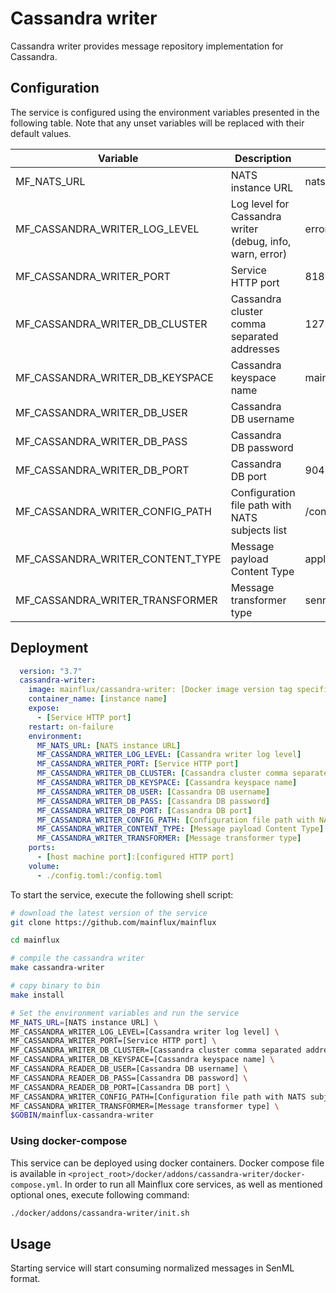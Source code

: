 # Cassandra writer

Cassandra writer provides message repository implementation for Cassandra.

## Configuration

The service is configured using the environment variables presented in the
following table. Note that any unset variables will be replaced with their
default values.

| Variable                         | Description                                               | Default                |
| -------------------------------- | --------------------------------------------------------- | ---------------------- |
| MF_NATS_URL                      | NATS instance URL                                         | nats://localhost:4222  |
| MF_CASSANDRA_WRITER_LOG_LEVEL    | Log level for Cassandra writer (debug, info, warn, error) | error                  |
| MF_CASSANDRA_WRITER_PORT         | Service HTTP port                                         | 8180                   |
| MF_CASSANDRA_WRITER_DB_CLUSTER   | Cassandra cluster comma separated addresses               | 127.0.0.1              |
| MF_CASSANDRA_WRITER_DB_KEYSPACE  | Cassandra keyspace name                                   | mainflux               |
| MF_CASSANDRA_WRITER_DB_USER      | Cassandra DB username                                     |                        |
| MF_CASSANDRA_WRITER_DB_PASS      | Cassandra DB password                                     |                        |
| MF_CASSANDRA_WRITER_DB_PORT      | Cassandra DB port                                         | 9042                   |
| MF_CASSANDRA_WRITER_CONFIG_PATH  | Configuration file path with NATS subjects list           | /config.toml           |
| MF_CASSANDRA_WRITER_CONTENT_TYPE | Message payload Content Type                              | application/senml+json |
| MF_CASSANDRA_WRITER_TRANSFORMER  | Message transformer type                                  | senml                  |

## Deployment

```yaml
  version: "3.7"
  cassandra-writer:
    image: mainflux/cassandra-writer: [Docker image version tag specified by MF_RELEASE_TAG]
    container_name: [instance name]
    expose:
      - [Service HTTP port]
    restart: on-failure
    environment:
      MF_NATS_URL: [NATS instance URL]
      MF_CASSANDRA_WRITER_LOG_LEVEL: [Cassandra writer log level]
      MF_CASSANDRA_WRITER_PORT: [Service HTTP port]
      MF_CASSANDRA_WRITER_DB_CLUSTER: [Cassandra cluster comma separated addresses]
      MF_CASSANDRA_WRITER_DB_KEYSPACE: [Cassandra keyspace name]
      MF_CASSANDRA_WRITER_DB_USER: [Cassandra DB username]
      MF_CASSANDRA_WRITER_DB_PASS: [Cassandra DB password]
      MF_CASSANDRA_WRITER_DB_PORT: [Cassandra DB port]
      MF_CASSANDRA_WRITER_CONFIG_PATH: [Configuration file path with NATS subjects list]
      MF_CASSANDRA_WRITER_CONTENT_TYPE: [Message payload Content Type]
      MF_CASSANDRA_WRITER_TRANSFORMER: [Message transformer type]
    ports:
      - [host machine port]:[configured HTTP port]
    volume:
      - ./config.toml:/config.toml
```

To start the service, execute the following shell script:

```bash
# download the latest version of the service
git clone https://github.com/mainflux/mainflux

cd mainflux

# compile the cassandra writer
make cassandra-writer

# copy binary to bin
make install

# Set the environment variables and run the service
MF_NATS_URL=[NATS instance URL] \
MF_CASSANDRA_WRITER_LOG_LEVEL=[Cassandra writer log level] \
MF_CASSANDRA_WRITER_PORT=[Service HTTP port] \
MF_CASSANDRA_WRITER_DB_CLUSTER=[Cassandra cluster comma separated addresses] \
MF_CASSANDRA_WRITER_DB_KEYSPACE=[Cassandra keyspace name] \
MF_CASSANDRA_READER_DB_USER=[Cassandra DB username] \
MF_CASSANDRA_READER_DB_PASS=[Cassandra DB password] \
MF_CASSANDRA_READER_DB_PORT=[Cassandra DB port] \
MF_CASSANDRA_WRITER_CONFIG_PATH=[Configuration file path with NATS subjects list] \
MF_CASSANDRA_WRITER_TRANSFORMER=[Message transformer type] \
$GOBIN/mainflux-cassandra-writer
```

### Using docker-compose

This service can be deployed using docker containers. Docker compose file is
available in `<project_root>/docker/addons/cassandra-writer/docker-compose.yml`.
In order to run all Mainflux core services, as well as mentioned optional ones,
execute following command:

```bash
./docker/addons/cassandra-writer/init.sh
```

## Usage

Starting service will start consuming normalized messages in SenML format.

[doc]: http://mainflux.readthedocs.io
